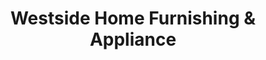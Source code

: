 ---
title: "Westside Home Furnishing & Appliance"
url: /manistique/westside-home-furnishing-and-appliance/
shop: furniture
---